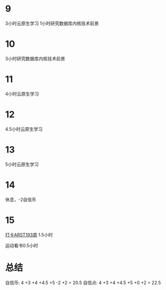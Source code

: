 # 9
3小时云原生学习
1小时研究数据库内核技术前景

# 10
3小时研究数据库内核技术前景

# 11
4小时云原生学习

# 12
4.5小时云原生学习

# 13
5小时云原生学习

# 14
休息，-2自信币

# 15
[打卡ARST193周](https://www.wolfdan.cn/ARST%E6%89%93%E5%8D%A1%E7%AC%AC193%E5%91%A8-193-521/)
1.5小时

运动看书0.5小时

# 总结
自信币: 4 +3 +4 +4.5 +5 -2 +2 = 20.5
自信点: 4 +3 +4 +4.5 +5 +0 +2 = 22.5